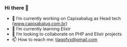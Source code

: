 ### Hi there 👋

- 🔭 I’m currently working on Capixabalug as Head tech (www.capixabalug.com.br) 
- 🌱 I’m currently learning Elixir
- 👯 I’m looking to collaborate on PHP and Elixir projects 
- 📫 How to reach me: tiagofvx@gmail.com
